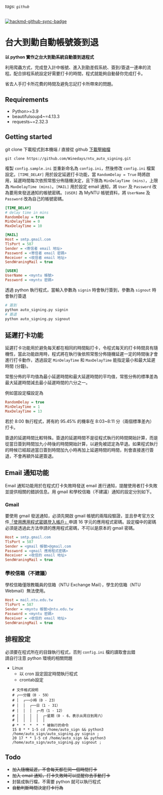 ###### tags: `github`
[![hackmd-github-sync-badge](https://hackmd.io/4f73iJ-oSreKOZ53jg48ag/badge)](https://hackmd.io/4f73iJ-oSreKOZ53jg48ag)

# 台大到勤自動帳號簽到退

**以 python 實作之台大到勤系統自動簽到退程式**

利用爬蟲方式，完成登入計中帳號、進入到勤差假系統、簽到/簽退一連串的流程。配合排程系統設定好需要打卡的時間，程式就能夠自動替你完成打卡。  
  
省去人手打卡所花費的時間及避免忘記打卡所帶來的問題。  

## Requirements
- Python>=3.9 
- beautifulsoup4~=4.13.3
- requests~=2.32.3 

## Getting  started
git clone 下載程式到本機端 / 直接從 github [下載壓縮檔](https://github.com/Winedays/ntu_auto_signing/archive/master.zip)
```
git clone https://github.com/Winedays/ntu_auto_signing.git
```

複製 `config.sample.ini` 並重新命名為 `config.ini`，然後修改 `config.ini` 檔案設定。`[TIME_DELAY]` 用於設定延遲打卡功能，當 `RandomDelay = True` 時將啟用，延遲時間每次依照常態分佈隨機決定，且下限為 `MinDelayTime (mins)`，上限為 `MaxDelayTime (mins)`。`[MAIL]` 用於設定 email 通知，將 `User` 及 `Password` 改為要用來發送通知的帳號密碼。`[USER]` 為 MyNTU 帳號資料，將 `UserName` 及 `Password` 改為自己的帳號密碼。

```ini
[TIME_DELAY]
# delay time in mins
RandomDelay = true
MinDelayTime = 0
MaxDelayTime = 10

[MAIL]
Host = smtp.gmail.com
TlsPort = 587
Sender = <寄信者 email 地址>
Password = <寄信者 email 密碼>
Receiver = <收信者 email 地址>
SendWraningMail = true

[USER]
UserName = <myntu 帳號>
Password = <myntu 密碼>
```

透過 python 執行程式，當輸入參數為 `signin` 時會執行簽到，參數為 `signout` 時會執行簽退
```python
# 簽到
python auto_signing.py signin
# 簽退
python auto_signing.py signout
```

## 延遲打卡功能
延遲打卡功能用於避免每天都在相同的時間點打卡，令程式每天的打卡時間具有隨機性，當此功能啟用時，程式將在執行後依照常態分佈隨機延遲一定的時間後才會進行打卡動作，透過設定 `MinDelayTime` 和 `MaxDelayTime` 能指定最小和最大延遲時間 (分鐘)。

常態分佈的平均值為最小延遲時間和最大延遲時間的平均值，常態分佈的標準差為最大延遲時間減去最小延遲時間的六分之一。

例如當設定檔設定為

```ini
RandomDelay = true
MinDelayTime = 1
MaxDelayTime = 13
```

若於 8:00 執行程式，將有約 95.45% 的機率在 8:03~8:11 分（兩個標準差內）打卡。

簽退的延遲時間比較特殊。簽退的延遲時間不是從程式執行的時間開始計算，而是從當日簽到時間加九小時後的時間開始計算，以避免被認定為早退。如果程式執行的時候已經超過當日簽到時間加九小時再加上延遲時間的時間，則會直接進行簽退，不會再額外延遲簽退。

## Email 通知功能
Email 通知功能用於在程式打卡失敗時發送 email 進行通知，提醒使用者打卡失敗並提供相關的錯誤信息。用 gmail 和學校信箱（不建議）通知的設定分別如下。

### Gmail

要使用 gmail 發送通知，必須先開啟 gmail 帳號的兩階段驗證，並且參考官方文件[「使用應用程式密碼登入帳戶」](https://support.google.com/accounts/answer/185833)申請 16 字元的應用程式密碼。設定檔中的密碼必須是透過此方法申請的應用程式密碼，不可以是原本的 gmail 密碼。

```ini
Host = smtp.gmail.com
TlsPort = 587
Sender = <gmail 帳號>@gmail.com
Password = <gmail 應用程式密碼>
Receiver = <收信的 email 地址>
SendWraningMail = true
```

### 學校信箱（不建議）

學校信箱僅限教職員的信箱（NTU Exchange Mail），學生的信箱（NTU Webmail）無法使用。

```ini
Host = mail.ntu.edu.tw
TlsPort = 587
Sender = <myntu 帳號>@ntu.edu.tw
Password = <myntu 密碼>
Receiver = <收信的 email 地址>
SendWraningMail = true
```

## 排程設定
必須要在程式所在的目錄執行程式，否則 `config.ini` 檔的讀取會出錯  
請自行注意 python 環境的相關問題
* Linux
    * 以 cron 設定固定時間執行程式
    * crontab設定  
    ```shell
    # 文件格式說明
    # ┌──分鐘（0 - 59）
    # │  ┌──小時（0 - 23）
    # │  │  ┌──日（1 - 31）
    # │  │  │  ┌─月（1 - 12）
    # │  │  │  │  ┌─星期（0 - 6，表示从周日到周六）
    # │  │  │  │  │
    # *  *  *  *  * 被執行的命令
    15 8 * * 1-5 cd /home/auto_sign && python3 /home/auto_sign/auto_signing.py signin ;
    20 17 * * 1-5 cd /home/auto_sign && python3 /home/auto_sign/auto_signing.py signout ;
    ```

## Todo
- ~~加入隨機延遲，不會每天都在同一個時間打卡~~
- ~~加入 email 通知，打卡失敗時可以提醒你去手動打卡~~
- 封裝成執行檔，不需要 python 就可以執行程式
- ~~自動判斷時間決定打卡行為~~